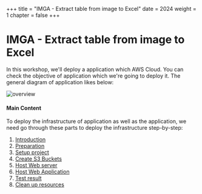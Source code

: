 +++
title = "IMGA - Extract table from image to Excel"
date = 2024
weight = 1
chapter = false
+++

# IMGA - Extract table from image to Excel

In this workshop, we'll deploy a application which AWS Cloud. You can check the objective of application which we're going to deploy it. The general diagram of application likes below:

![overview](/images/1-introduction/overview.png)

#### Main Content

To deploy the infrastructure of application as well as the application, we need go through these parts to deploy the infrastructure step-by-step:

1. [Introduction](1-introduction)
2. [Preparation](2-preparation)
3. [Setup project](3-setup-project)
4. [Create S3 Buckets](4-create-s3-buckets)
5. [Host Web server](5-host-web-server)
6. [Host Web Application](6-host-web-application)
7. [Test result](7-test-result)
8. [Clean up resources](8-clean-up-resources)
